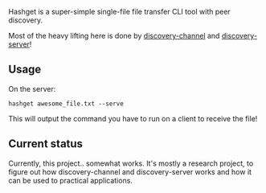 Hashget is a super-simple single-file file transfer CLI tool with peer discovery.

Most of the heavy lifting here is done by [discovery-channel](https://github.com/mafintosh/discovery-channel) and [discovery-server](https://github.com/mafintosh/discovery-server)!

## Usage

On the server:

`hashget awesome_file.txt --serve`

This will output the command you have to run on a client to receive the file!

## Current status

Currently, this project.. somewhat works. It's mostly a research project, to figure out how discovery-channel and discovery-server works and how it can be used to practical applications.